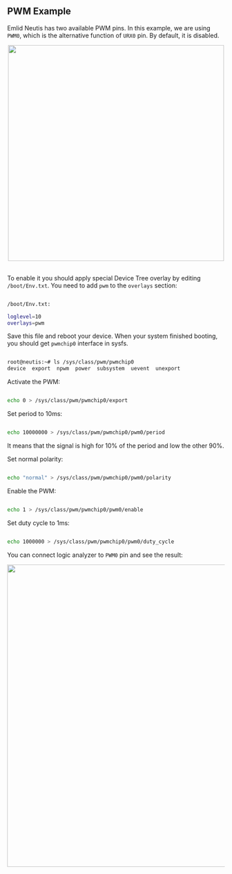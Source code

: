 ## PWM Example

Emlid Neutis has two available PWM pins. In this example, we are using ```PWM0```,
which is the alternative function of ```URX0``` pin. By default, it is disabled.

<div style="text-align: center;"><img src="../../img/examples/pwm_urx0_pin.png" style="width: 500px;"></div><br>

To enable it you should apply special Device Tree overlay by editing ```/boot/Env.txt```.
You need to add ```pwm``` to the ```overlays``` section:

```bash

/boot/Env.txt:

loglevel=10
overlays=pwm

```

Save this file and reboot your device. When your system finished booting,
you should get ```pwmchip0``` interface in sysfs.

```bash

root@neutis:~# ls /sys/class/pwm/pwmchip0
device  export  npwm  power  subsystem  uevent  unexport


```

Activate the PWM:

```bash

echo 0 > /sys/class/pwm/pwmchip0/export

```

Set period to 10ms:

```bash

echo 10000000 > /sys/class/pwm/pwmchip0/pwm0/period

```

It means that the signal is high for 10% of the period and low the other 90%.

Set normal polarity:

```bash

echo "normal" > /sys/class/pwm/pwmchip0/pwm0/polarity

```

Enable the PWM:

```bash

echo 1 > /sys/class/pwm/pwmchip0/pwm0/enable

```

Set duty cycle to 1ms:

```bash

echo 1000000 > /sys/class/pwm/pwmchip0/pwm0/duty_cycle

```

You can connect logic analyzer to ```PWM0``` pin and see the result:

<div style="text-align: center;"><img src="../../img/examples/pwm.png" style="width: 700px;"></div><br>
